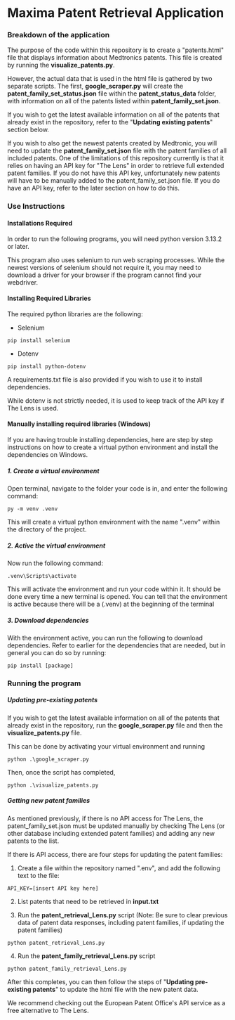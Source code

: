 # Maxima Patent Retrieval Application

### Breakdown of the application

The purpose of the code within this repository is to create a "patents.html" file that displays information about Medtronics patents. This file is created by running the **visualize_patents.py**. 

However, the actual data that is used in the html file is gathered by two separate scripts. The first, **google_scraper.py** will create the **patent_family_set_status.json** file within the **patent_status_data** folder, with information on all of the patents listed within **patent_family_set.json**.

If you wish to get the latest available information on all of the patents that already exist in the repository, refer to the "**Updating existing patents**" section below.

If you wish to also get the newest patents created by Medtronic, you will need to update the **patent_family_set.json** file with the patent families of all included patents. One of the limitations of this repository currently is that it relies on having an API key for "The Lens" in order to retrieve full extended patent families. If you do not have this API key, unfortunately new patents will have to be manually added to the patent_family_set.json file. If you do have an API key, refer to the later section on how to do this.




### Use Instructions

#### Installations Required 

In order to run the following programs, you will need python version 3.13.2 or later. 

This program also uses selenium to run web scraping processes. While the newest versions of selenium should not require it, you may need to download a driver for your browser if the program cannot find your webdriver.

#### Installing Required Libraries

The required python libraries are the following:
- Selenium
```
pip install selenium
```
- Dotenv
```
pip install python-dotenv
```

A requirements.txt file is also provided if you wish to use it to install dependencies.

While dotenv is not strictly needed, it is used to keep track of the API key if The Lens is used.

#### Manually installing required libraries (Windows)

If you are having trouble installing dependencies, here are step by step instructions on how to create a virtual python environment and install the dependencies on Windows. 
##### 1. Create a virtual environment

Open terminal, navigate to the folder your code is in, and enter the following command:
``` 
py -m venv .venv 
```
This will create a virtual python environment with the name ".venv" within the directory of the project.

##### 2. Active the virtual environment
Now run the following command:
``` 
.venv\Scripts\activate
```
This will activate the environment and run your code within it. It should be done every time a new terminal is opened. You can tell that the environment is active because there will be a (.venv) at the beginning of the terminal
##### 3. Download dependencies
With the environment active, you can run the following to download dependencies. Refer to earlier for the dependencies that are needed, but in general you can do so by running:
```
pip install [package]
```

### Running the program
##### Updating pre-existing patents
If you wish to get the latest available information on all of the patents that already exist in the repository, run the **google_scraper.py** file and then the **visualize_patents.py** file.

This can be done by activating your virtual environment and running 
```
python .\google_scraper.py
```
Then, once the script has completed,
```
python .\visualize_patents.py
```

##### Getting new patent families
As mentioned previously, if there is no API access for The Lens, the patent_family_set.json must be updated manually by checking The Lens (or other database including extended patent families) and adding any new patents to the list.

If there is API access, there are four steps for updating the patent families:
1. Create a file within the repository named ".env", and add the following text to the file:
```
API_KEY=[insert API key here]
```
2. List patents that need to be retrieved in **input.txt**

3. Run the **patent_retrieval_Lens.py** script (Note: Be sure to clear previous data of patent data responses, including patent families, if updating the patent families)
```
python patent_retrieval_Lens.py
```
4. Run the **patent_family_retrieval_Lens.py** script
```
python patent_family_retrieval_Lens.py
```
After this completes, you can then follow the steps of "**Updating pre-existing patents**" to update the html file with the new patent data.

We recommend checking out the European Patent Office's API service as a free alternative to The Lens.